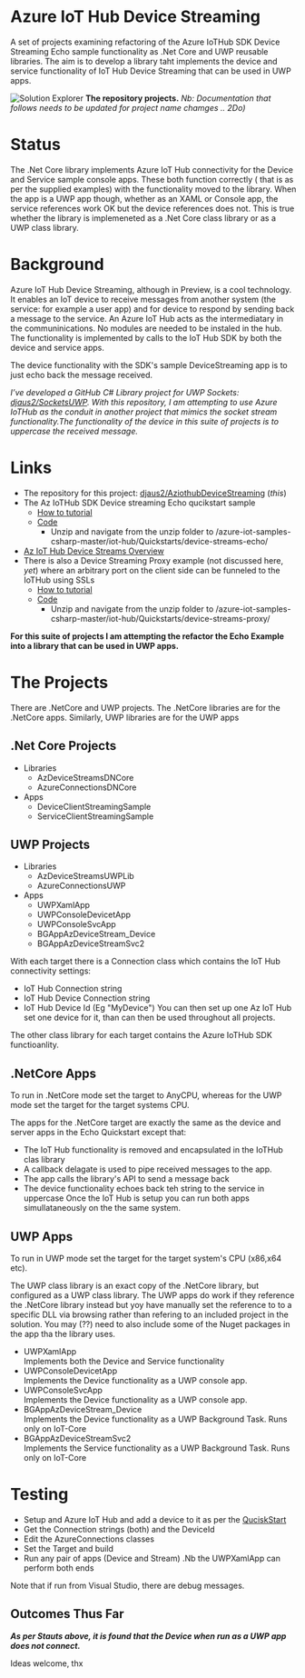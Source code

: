 # Azure IoT Hub Device Streaming
A set of projects examining refactoring of the Azure IoTHub SDK Device Streaming Echo sample functionality as .Net Core and UWP reusable libraries. The aim is to develop a library taht implements the device and service functionality of IoT Hub Device Streaming that can be used in UWP apps.

![Solution Explorer](https://github.com/djaus2/AziothubDeviceStreaming/images/Capture001.PNG)
**The repository projects.** _Nb: Documentation that follows needs to be updated for project name chamges .. 2Do)_

# Status
The .Net Core library implements Azure IoT Hub connectivity for the Device and Service sample console apps. These both function correctly ( that is as per the supplied examples) with the functionality moved to the library. When the app is a UWP app though, whether as an XAML or Console app, the service references work OK but the device references does not. This is true whether the library is implemeneted as a .Net Core class library or as a UWP class library.

# Background
Azure IoT Hub Device Streaming, although in Preview, is a cool technology. It enables an IoT device to receive messages from another system (the service: for example a user app) and for device to respond by sending back a message to the service. An Azure IoT Hub acts as the intermediatary in the communinications. No modules are needed to be instaled in the hub. The functionality is implemented by calls to the IoT Hub SDK by both the device and service apps.

The device functionality with the SDK's sample DeviceStreaming app is to just echo back the message received. 

_I’ve developed a GitHub C# Library project for UWP Sockets:  [djaus2/SocketsUWP](https://github.com/djaus2/SocketsUWP). 
With this repository, I am attempting to use Azure IoTHub as the conduit in another project that mimics the socket stream functionality.The functionality of the device in this suite of projects is to uppercase the received message._

# Links
- The repository for this project:  [djaus2/AziothubDeviceStreaming](https://github.com/djaus2/AziothubDeviceStreaming) (_this_)
- The Az IoTHub SDK Device streaming Echo qucikstart sample
  - [How to tutorial](https://docs.microsoft.com/en-us/azure/iot-hub/quickstart-device-streams-echo-csharp)
  - [Code](https://github.com/Azure-Samples/azure-iot-samples-csharp/archive/master.zip)
    - Unzip and navigate from the unzip folder to /azure-iot-samples-csharp-master/iot-hub/Quickstarts/device-streams-echo/
- [Az IoT Hub Device Streams Overview](https://docs.microsoft.com/en-us/azure/iot-hub/iot-hub-device-streams-overview)
- There is also a Device Streaming Proxy example (not discussed here, _yet_) where an arbitrary port on the client side can be funneled to the IoTHub using SSLs
  - [How to tutorial](https://docs.microsoft.com/en-us/azure/iot-hub/quickstart-device-streams-proxy-csharp)
  - [Code](https://github.com/Azure-Samples/azure-iot-samples-csharp/archive/master.zip)
    - Unzip and navigate from the unzip folder to /azure-iot-samples-csharp-master/iot-hub/Quickstarts/device-streams-proxy/

**For this suite of projects I am attempting the refactor the Echo Example into a library that can be used in UWP apps.**

# The Projects
There are .NetCore and UWP projects. The .NetCore libraries are for the .NetCore apps. 
Similarly, UWP libraries are for the UWP apps

## .Net Core Projects
- Libraries
	- AzDeviceStreamsDNCore
	- AzureConnectionsDNCore
- Apps
	- DeviceClientStreamingSample
	- ServiceClientStreamingSample

## UWP Projects
- Libraries
	- AzDeviceStreamsUWPLib
	- AzureConnectionsUWP
- Apps
	- UWPXamlApp
	- UWPConsoleDevicetApp
	- UWPConsoleSvcApp
	- BGAppAzDeviceStream_Device
	- BGAppAzDeviceStreamSvc2

With each target there is a Connection class which contains the IoT Hub connectivity settings:
- IoT Hub Connection string
- IoT Hub Device Connection string
- IoT Hub Device Id (Eg "MyDevice")
You can then set up one Az IoT Hub set one device for it, than can then be used throughout all projects.

The other class library for each target contains the Azure IoTHub SDK functioanlity.

## .NetCore Apps
To run in .NetCore mode set the target to AnyCPU, whereas for the UWP mode set the target for the target systems CPU.

The apps for the .NetCore target are exactly the same as the device and server apps in the Echo Quickstart except that:
- The IoT Hub functionality is removed and encapsulated in the IoTHub clas library
- A callback delagate is used to pipe received messages to the app.
- The app calls the library's API to send a message back
- The device functionality echoes back teh string to the service in uppercase
Once the IoT Hub is setup you can run both apps simullataneously on the the same system.

## UWP Apps
To run in UWP mode set the  target for the target system's CPU (x86,x64 etc).

The UWP class library is an exact copy of the .NetCore library, but configured as a UWP class library.
The UWP apps do work if they reference the .NetCore library instead but yoy have manually set the reference to to a specific DLL via browsing rather than refering to an included project in the solution. You may (??) need to also include some of the Nuget packages in the app tha the library uses. 

- UWPXamlApp<br>
Implements both the Device and Service functionality
- UWPConsoleDevicetApp<br>
Implements the Device functionality as a UWP console app.
- UWPConsoleSvcApp<br>
Implements the Device functionality as a UWP console app.
- BGAppAzDeviceStream_Device<br>
Implements the Device functionality as a UWP Background Task. Runs only on IoT-Core
- BGAppAzDeviceStreamSvc2<br>
Implements the Service functionality as a UWP Background Task. Runs only on IoT-Core

# Testing
- Setup and Azure IoT Hub and add a device to it as per the [QuciskStart]((https://docs.microsoft.com/en-us/azure/iot-hub/quickstart-device-streams-echo-csharp))
- Get the Connection strings (both) and the DeviceId
- Edit the AzureConnections classes
- Set the Target and build
- Run any pair of apps (Device and Stream) .Nb the UWPXamlApp can perform both ends

Note that if run from Visual Studio, there are debug messages.

## Outcomes Thus Far
**_As per Stauts above, it is found that the Device when run as a UWP app does not connect._**

Ideas welcome, thx
